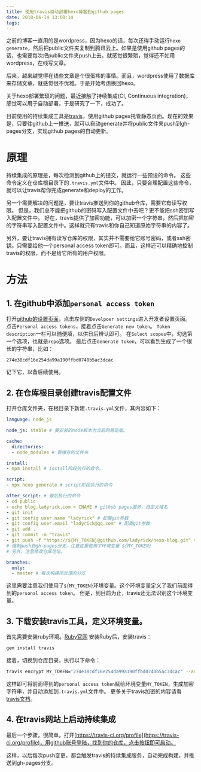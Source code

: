 ```yaml
---
title: 使用travis自动部署hexo博客到github pages
date: 2018-06-14 13:08:14
tags:
---
```


之前的博客一直用的是wordpress，因为hexo的话，每次还得手动运行`hexo generate`，然后把public文件夹复制到腾讯云上。如果是使用github pages的话，也需要每次把public文件夹push上去。就感觉很繁琐，觉得还不如用wordpress，在线写文章。

后来，越来越觉得在线些文章是个很蛋疼的事情。而且，wordpress使用了数据库来存储文章，就感觉很不优雅。于是开始考虑换回hexo。

<!--more-->

关于hexo部署繁琐的问题，最近接触了持续集成(CI, Continuous integration)，感觉可以用于自动部署，于是研究了一下，成功了。

目前使用的持续集成工具是[travis](https://travis-ci.org/)，使用github pages托管静态页面。现在的效果是，只要往github上一推送，就可以自动generate并将public文件夹push到gh-pages分支，实现github pages的自动更新。

# 原理

持续集成的原理是，每次检测到github上的提交，就运行一些预设的命令。
这些命令定义在仓库根目录下的`.travis.yml`文件中。
因此，只要合理配置这些命令，就可以让travis帮你完成generate和deploy的工作。

另一个需要解决的问题是，要让travis推送到你的github仓库，需要它有读写权限。
但是，我们总不能把github的密码写入配置文件中去吧？更不能把ssh密钥写入配置文件中。
好在，travis提供了加密功能，可以加密一个字符串，然后把加密的字符串写入配置文件中。这样就只有travis和你自己知道原始字符串的内容了。

另外，要让travis拥有读写仓库的权限，其实并不需要给它账号密码，或者ssh密钥。只需要给他一个personal access token即可。而且，这样还可以精确地控制travis的权限，而不是给它所有的用户权限。

# 方法

## 1. 在github中添加`personal access token`
打开[github的设置页面](https://github.com/settings/profile)，点击左侧的`Develpoer settings`进入开发者设置页面。
点击`Personal access tokens`，接着点击`Generate new token`。
`Token description`一栏可以随便填，以供日后辨认即可。
在`Select scopes`中，勾选第一个选项，也就是`repo`选项。
最后点击`Generate token`，可以看到生成了一个很长的字符串，比如：
```
274e38cdf16e254da99a190ffbd0740b5ac3dcac
```
记下它，以备后续使用。

## 2. 在仓库根目录创建travis配置文件
打开仓库文件夹，在根目录下新建`.travis.yml`文件，其内容如下：
```yaml
language: node_js

node_js: stable # 要安装的node版本为当前的稳定版。

cache:
  directories:
  - node_modules # 要缓存的文件夹

install:
- npm install # install阶段执行的命令。

script:
- npx hexo generate # script阶段执行的命令

after_script: # 最后执行的命令
- cd public
- echo blog.ladyrick.com > CNAME # github pages服务，自定义域名
- git init
- git config user.name "ladyrick" # 配置git参数
- git config user.email "ladyrick@qq.com" # 配置git参数
- git add .
- git commit -m "travis"
- git push -f "https://${MY_TOKEN}@github.com/ladyrick/hexo-blog.git" master:gh-pages
# 强制push到gh-pages分支。注意这里使用了环境变量 ${MY_TOKEN}
# 另外，注意修改仓库地址。

branches:
  only:
  - master # 每次构建所处理的分支
```

这里需要注意我们使用了`${MY_TOKEN}`环境变量。这个环境变量定义了我们前面得到的`personal access token`。
但是，到目前为止，travis还无法识别这个环境变量。

## 3. 下载安装travis工具，定义环境变量。
首先需要安装ruby环境。[Ruby官网](https://www.ruby-lang.org/)
安装Ruby后，安装travis：
```bash
gem install travis
```

接着，切换到仓库目录，执行以下命令：
```bash
travis encrypt MY_TOKEN="274e38cdf16e254da99a190ffbd0740b5ac3dcac" --add
```

这样即可将前面得到的`personal access token`赋给环境变量`MY_TOKEN`，生成加密字符串，并自动添加到`.travis.yml`文件中。
更多关于travis加密的内容请看[travis文档](https://docs.travis-ci.com/user/encryption-keys/)。

## 4. 在travis网站上启动持续集成
最后一个步骤，很简单，打开[https://travis-ci.org/profile](https://travis-ci.org/profile)，用github账号登陆，找到你的仓库，点击按钮即可启动。

这样，以后每次push变更，都会触发travis的持续集成服务，自动完成构建，并推送到gh-pages分支。
